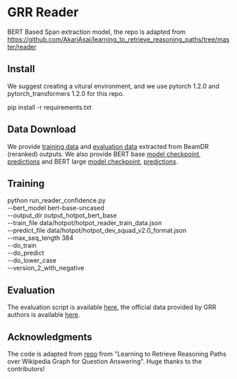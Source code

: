 

# GRR Reader 

BERT Based Span extraction model, the repo is adapted from https://github.com/AkariAsai/learning_to_retrieve_reasoning_paths/tree/master/reader

## Install 

We suggest creating a vitural environment, and we use pytorch 1.2.0 and pytorch_transformers 1.2.0 for this repo.

pip install -r requirements.txt


## Data Download
We provide [training data](https://www.dropbox.com/s/0rp40y5p7xxrxur/reader_train_data.json?dl=0) and [evaluation data](https://www.dropbox.com/s/x7uddrmivj1zzjn/reader_dev.json?dl=0) extracted from BeamDR (reranked) outputs. We also provide BERT base [model checkpoint](https://www.dropbox.com/s/dhj04830b52wroj/reader_bert_base.tar.gz?dl=0), [predictions](https://www.dropbox.com/s/w8hv8r0t4n0xv2v/bert_base_pred.json?dl=0) and BERT large [model checkpoint](https://www.dropbox.com/s/663y4gp8uvw62vn/reader_bert_large.tar.gz?dl=0), [predictions](https://www.dropbox.com/s/tjgjjh3o4hiy8xx/bert_large_pred.json?dl=0). 

## Training

python run_reader_confidence.py \
--bert_model bert-base-uncased \
--output_dir output_hotpot_bert_base \
--train_file data/hotpot/hotpot_reader_train_data.json \
--predict_file data/hotpot/hotpot_dev_squad_v2.0_format.json \
--max_seq_length 384 \
--do_train \
--do_predict \
--do_lower_case \
--version_2_with_negative 


## Evaluation

The evaluation script is available [here](https://worksheets.codalab.org/rest/bundles/0x6b567e1cf2e041ec80d7098f031c5c9e/contents/blob/), 
the official data provided by GRR authors is available [here](https://drive.google.com/file/d/1MysthH2TRYoJcK_eLOueoLeYR42T-JhB/view). 

## Acknowledgments

The code is adapted from [repo](https://github.com/AkariAsai/learning_to_retrieve_reasoning_paths) from "Learning to Retrieve Reasoning Paths over Wikipedia Graph for Question Answering". Huge thanks to the contributors!
